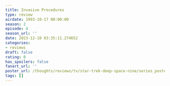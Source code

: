 ```yaml
---
title: Invasive Procedures
type: review
airdate: 1993-10-17 00:00:00
season: 2
episode: 4
season_url: ''
date: 2023-12-10 03:35:11.274652
categories:
- reviews
draft: false
rating: 0
has_spoilers: false
fanart_url: ''
poster_url: /thoughts/reviews/tv/star-trek-deep-space-nine/series_poster.jpg
tags: []
---
```


